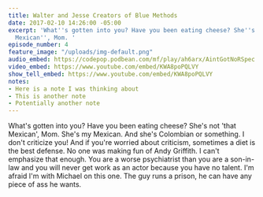 ```yaml
---
title: Walter and Jesse Creators of Blue Methods
date: 2017-02-10 14:26:00 -05:00
excerpt: 'What''s gotten into you? Have you been eating cheese? She''s not ''that
  Mexican'', Mom. '
episode_number: 4
feature_image: "/uploads/img-default.png"
audio_embed: https://codepop.podbean.com/mf/play/ah6arx/AintGotNoRSpec.mp3
video_embed: https://www.youtube.com/embed/KWA8poPQLVY
show_tell_embed: https://www.youtube.com/embed/KWA8poPQLVY
notes:
- Here is a note I was thinking about
- This is another note
- Potentially another note
---
```


What's gotten into you? Have you been eating cheese? She's not 'that Mexican', Mom. She's my Mexican. And she's Colombian or something. I don't criticize you! And if you're worried about criticism, sometimes a diet is the best defense. No one was making fun of Andy Griffith. I can't emphasize that enough. You are a worse psychiatrist than you are a son-in-law and you will never get work as an actor because you have no talent. I'm afraid I'm with Michael on this one. The guy runs a prison, he can have any piece of ass he wants.
